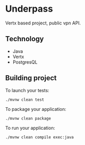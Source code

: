 # Underpass

Vertx based project, public vpn API.

## Technology

- Java
- Vertx
- PostgresQL

## Building project

To launch your tests:
```
./mvnw clean test
```

To package your application:
```
./mvnw clean package
```

To run your application:
```
./mvnw clean compile exec:java
```

